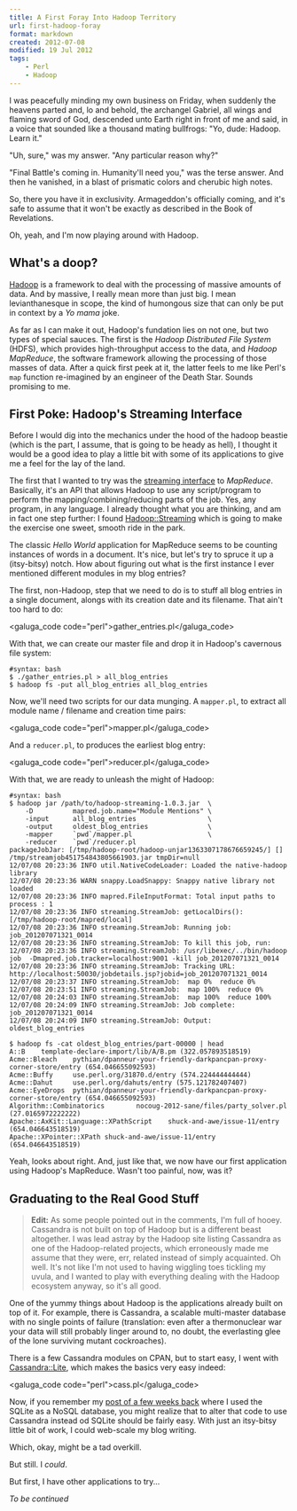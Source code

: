 ```yaml
---
title: A First Foray Into Hadoop Territory
url: first-hadoop-foray
format: markdown
created: 2012-07-08
modified: 19 Jul 2012
tags:
    - Perl
    - Hadoop
---
```


I was peacefully minding my own business on Friday, when suddenly the
heavens parted and, lo and behold, the archangel Gabriel, all wings and
flaming sword of God, descended unto Earth right in front of me and said, in a
voice that sounded like a thousand mating bullfrogs: "Yo, dude: Hadoop. Learn
it."

"Uh, sure," was my answer. "Any particular reason why?"

"Final Battle's coming in. Humanity'll need you," was the terse answer. And
then he vanished, in a blast of prismatic colors and cherubic high notes.

So, there you have it in exclusivity. Armageddon's officially coming, and
it's safe to assume that it won't be exactly as described in the Book of
Revelations. 

Oh, yeah, and I'm now playing around with Hadoop.

## What's a doop?

[Hadoop][hadoop] is a framework to deal with the processing of massive amounts
of data. And by massive, I really mean more than just big. I mean
levianthanesque in scope, the kind of humongous size that can only be put in
context by a *Yo mama* joke.

As far as I can make it out, Hadoop's fundation lies on not one, but two types
of special sauces. The first is the *Hadoop Distributed File System* (HDFS), which provides
high-throughput access to the data, and *Hadoop MapReduce*, the software
framework allowing the processing of those masses of data. After a quick first
peek at it, the latter feels to me like Perl's `map` function re-imagined by
an engineer of the Death Star. Sounds promising to me.

[hadoop]: http://hadoop.apache.org/

## First Poke: Hadoop's Streaming Interface

Before I would dig into the mechanics under the hood of the hadoop
beastie (which is the part, I assume, that is going to be heady as hell), 
I thought it would be a good idea to play a little bit with some of its
applications to give me a feel for the lay of the land.

The first that I wanted to try was the [streaming interface][streaming] to
*MapReduce*. Basically, it's an API that allows Hadoop to use
any script/program to perform the mapping/combining/reducing parts of the job.
Yes, any program, in any language. I already thought what you are thinking,
and am in fact one step further: I found [Hadoop::Streaming](cpan) which
is going to make the exercise one sweet, smooth ride in the park.

The classic *Hello World* application for MapReduce seems to be counting
instances of words in a document. It's nice, but let's try to spruce it up a
(itsy-bitsy) notch. How about figuring out what is the first instance I ever
mentioned different modules in my blog entries?

The first, non-Hadoop, step that we need to do is to stuff all blog entries in
a single document, alongs with its creation date and its filename. That ain't
too hard to do:

<galuga_code code="perl">gather_entries.pl</galuga_code>

With that, we can create our master file and drop it in Hadoop's cavernous
file system:

    #syntax: bash
    $ ./gather_entries.pl > all_blog_entries
    $ hadoop fs -put all_blog_entries all_blog_entries

Now, we'll need two scripts for our data munging. A `mapper.pl`, to extract
all module name / filename and creation time pairs:

<galuga_code code="perl">mapper.pl</galuga_code>

And a `reducer.pl`, to produces the earliest blog entry:

<galuga_code code="perl">reducer.pl</galuga_code>

With that, we are ready to unleash the might of Hadoop:

    #syntax: bash
    $ hadoop jar /path/to/hadoop-streaming-1.0.3.jar  \
        -D          mapred.job.name="Module Mentions" \
        -input      all_blog_entries                  \
        -output     oldest_blog_entries               \
        -mapper     `pwd`/mapper.pl                   \
        -reducer    `pwd`/reducer.pl
    packageJobJar: [/tmp/hadoop-root/hadoop-unjar1363307178676659245/] [] /tmp/streamjob451754843805661903.jar tmpDir=null
    12/07/08 20:23:36 INFO util.NativeCodeLoader: Loaded the native-hadoop library
    12/07/08 20:23:36 WARN snappy.LoadSnappy: Snappy native library not loaded
    12/07/08 20:23:36 INFO mapred.FileInputFormat: Total input paths to process : 1
    12/07/08 20:23:36 INFO streaming.StreamJob: getLocalDirs(): [/tmp/hadoop-root/mapred/local]
    12/07/08 20:23:36 INFO streaming.StreamJob: Running job: job_201207071321_0014
    12/07/08 20:23:36 INFO streaming.StreamJob: To kill this job, run:
    12/07/08 20:23:36 INFO streaming.StreamJob: /usr/libexec/../bin/hadoop job  -Dmapred.job.tracker=localhost:9001 -kill job_201207071321_0014
    12/07/08 20:23:36 INFO streaming.StreamJob: Tracking URL: http://localhost:50030/jobdetails.jsp?jobid=job_201207071321_0014
    12/07/08 20:23:37 INFO streaming.StreamJob:  map 0%  reduce 0%
    12/07/08 20:23:51 INFO streaming.StreamJob:  map 100%  reduce 0%
    12/07/08 20:24:03 INFO streaming.StreamJob:  map 100%  reduce 100%
    12/07/08 20:24:09 INFO streaming.StreamJob: Job complete: job_201207071321_0014
    12/07/08 20:24:09 INFO streaming.StreamJob: Output: oldest_blog_entries

    $ hadoop fs -cat oldest_blog_entries/part-00000 | head
    A::B    template-declare-import/lib/A/B.pm (322.057893518519)
    Acme::Bleach    pythian/dpanneur-your-friendly-darkpancpan-proxy-corner-store/entry (654.046655092593)
    Acme::Buffy     use.perl.org/31870.d/entry (574.224444444444)
    Acme::Dahut     use.perl.org/dahuts/entry (575.121782407407)
    Acme::EyeDrops  pythian/dpanneur-your-friendly-darkpancpan-proxy-corner-store/entry (654.046655092593)
    Algorithm::Combinatorics        nocoug-2012-sane/files/party_solver.pl (27.0165972222222)
    Apache::AxKit::Language::XPathScript    shuck-and-awe/issue-11/entry (654.046643518519)
    Apache::XPointer::XPath shuck-and-awe/issue-11/entry (654.046643518519)

Yeah, looks about right. And, just like that, we now have our first
application using Hadoop's MapReduce. Wasn't too painful, now, was it?

## Graduating to the Real Good Stuff

> **Edit:** As some people pointed out in the comments, I'm full of hooey. 
> Cassandra is not built on top of Hadoop but is a different beast altogether.
> I was lead astray by the Hadoop site listing Cassandra as one of the 
> Hadoop-related projects, which erroneously made me assume that they were, err,
> related instead of simply acquainted. Oh well. It's not like I'm not used to
> having wiggling toes tickling my uvula, and I wanted to play with everything 
> dealing with the Hadoop ecosystem anyway, so it's all good.

One of the yummy things about Hadoop is the applications already built on top
of it. For example, there is Cassandra, a 
scalable multi-master database with no single points of failure (translation:
even after a thermonuclear war your data will still probably linger around
to, no doubt, the everlasting glee of the lone surviving mutant cockroaches).

There is a few Cassandra modules on CPAN, but to start easy, I went with 
[Cassandra::Lite](cpan), which makes the basics very easy indeed:

<galuga_code code="perl">cass.pl</galuga_code>

Now, if you remember my [post of a few weeks back][nosql] where I used the
SQLite as a NoSQL database, you might realize that to alter that code to use
Cassandra instead od SQLite should be fairly easy. With just an itsy-bitsy
little bit of work, I could web-scale my blog writing.  

Which, okay, might be a tad overkill. 

But still. I *could*.

But first, I have other applications to try...

*To be continued*

[nosql]: http://babyl.dyndns.org/techblog/entry/shaving-the-white-whale
[streaming]: http://hadoop.apache.org/common/docs/r0.15.2/streaming.html
